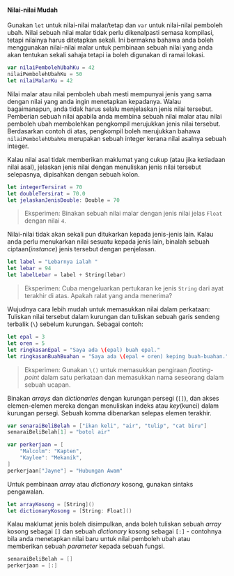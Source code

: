 #### Nilai-nilai Mudah

Gunakan `let` untuk nilai-nilai malar/tetap dan `var` untuk nilai-nilai pemboleh ubah. Nilai sebuah nilai malar tidak perlu dikenalpasti semasa kompilasi, tetapi nilainya harus ditetapkan sekali. Ini bermakna bahawa anda boleh menggunakan nilai-nilai malar untuk pembinaan sebuah nilai yang anda akan tentukan sekali sahaja tetapi ia boleh digunakan di ramai lokasi.

```swift
var nilaiPembolehUbahKu = 42
nilaiPembolehUbahKu = 50
let nilaiMalarKu = 42
```

Nilai malar atau nilai pemboleh ubah mesti mempunyai jenis yang sama dengan nilai yang anda ingin menetapkan kepadanya. Walau bagaimanapun, anda tidak harus selalu menjelaskan jenis nilai tersebut. Pemberian sebuah nilai apabila anda membina sebuah nilai malar atau nilai pemboleh ubah membolehkan pengkompil merujukkan jenis nilai tersebut. Berdasarkan contoh di atas, pengkompil boleh merujukkan bahawa `nilaiPembolehUbahKu` merupakan sebuah integer kerana nilai asalnya sebuah integer.

Kalau nilai asal tidak memberikan maklumat yang cukup (atau jika ketiadaan nilai asal), jelaskan jenis nilai dengan menuliskan jenis nilai tersebut selepasnya, dipisahkan dengan sebuah kolon.

```swift
let integerTersirat = 70
let doubleTersirat = 70.0
let jelaskanJenisDouble: Double = 70
```

> Eksperimen: Binakan sebuah nilai malar dengan jenis nilai jelas `Float` dengan nilai `4`.

Nilai-nilai tidak akan sekali pun ditukarkan kepada jenis-jenis lain. Kalau anda perlu menukarkan nilai sesuatu kepada jenis lain, binalah sebuah ciptaan(*instance*) jenis tersebut dengan penjelasan.

```swift
let label = "Lebarnya ialah "
let lebar = 94
let labelLebar = label + String(lebar)
```

> Eksperimen: Cuba mengeluarkan pertukaran ke jenis `String` dari ayat terakhir di atas. Apakah ralat yang anda menerima?

Wujudnya cara lebih mudah untuk memasukkan nilai dalam perkataan: Tuliskan nilai tersebut dalam kurungan dan tuliskan sebuah garis sendeng terbalik (`\`) sebelum kurungan. Sebagai contoh:

```swift
let epal = 3
let oren = 5
let ringkasanEpal = "Saya ada \(epal) buah epal."
let ringkasanBuahBuahan = "Saya ada \(epal + oren) keping buah-buahan."
```

> Eksperimen: Gunakan `\()` untuk memasukkan pengiraan *floating-point* dalam satu perkataan dan memasukkan nama seseorang dalam sebuah ucapan.

Binakan *arrays* dan *dictionaries* dengan kurungan persegi (`[]`), dan akses elemen-elemen mereka dengan menuliskan indeks atau *key*(kunci) dalam kurungan persegi. Sebuah komma dibenarkan selepas elemen terakhir.

```swift
var senaraiBeliBelah = ["ikan keli", "air", "tulip", "cat biru"]
senaraiBeliBelah[1] = "botol air"

var perkerjaan = [
    "Malcolm": "Kapten",
    "Kaylee": "Mekanik",
]
perkerjaan["Jayne"] = "Hubungan Awam"
```

Untuk pembinaan *array* atau *dictionary* kosong, gunakan sintaks pengawalan.

```swift
let arrayKosong = [String]()
let dictionaryKosong = [String: Float]()
```

Kalau maklumat jenis boleh disimpulkan, anda boleh tuliskan sebuah *array* kosong sebagai `[]` dan sebuah *dictionary* kosong sebagai `[:]` - contohnya bila anda menetapkan nilai baru untuk nilai pemboleh ubah atau memberikan sebuah *parameter* kepada sebuah fungsi.

```swift
senaraiBeliBelah = []
perkerjaan = [:]
```

